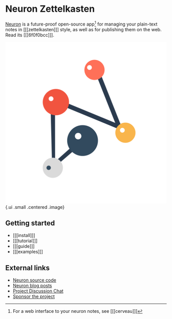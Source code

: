 # Neuron Zettelkasten

[Neuron](https://github.com/srid/neuron) is a future-proof open-source app[^web] for managing your plain-text notes in [[[zettelkasten]]] style, as well as for publishing them on the web. Read its [[[6f0f0bcc]]].

![Neuron logo](https://raw.githubusercontent.com/srid/neuron/master/assets/neuron.svg){.ui .small .centered .image}

## Getting started

* [[[install]]]
* [[[tutorial]]]
* [[[guide]]]
* [[[examples]]]

## External links

* [Neuron source code](https://github.com/srid/neuron)
* [Neuron blog posts](https://www.srid.ca/b6df4059.html)
* [Project Discussion Chat](https://github.com/srid/neuron#discussion)
* [Sponsor the project](https://github.com/sponsors/srid)

[^web]: For a web interface to your neuron notes, see [[[cerveau]]]
